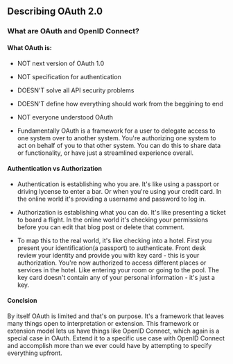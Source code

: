 ## Describing OAuth 2.0

### What are OAuth and OpenID Connect?
#### What OAuth is:
- NOT next version of OAuth 1.0
- NOT specification for authentication
- DOESN'T solve all API security problems
- DOESN'T define how everything should work from the beggining to end
- NOT everyone understood OAuth

- Fundamentally OAuth is a framework for a user to delegate access to one system over to another system.
You're authorizing one system to act on behalf of you to that other system. You can do this to share data or functionality, or have just a streamlined experience overall.

#### Authentication vs Authorization
- Authentication is establishing who you are.
It's like using a passport or driving lycense to enter a bar. Or when you're using your credit card.
In the online world it's providing a username and password to log in.
- Authorization is establishing what you can do. It's like presenting a ticket to board a flight.
In the online world it's checking your permissions before you can edit that blog post or delete that comment.

- To map this to the real world, it's like checking into a hotel. First you present your identification(a passport) to authenticate.
Front desk review your identity and provide you with key card - this is your authorization. You're now authorized to access different places or services in the hotel.
Like entering your room or going to the pool. The key card doesn't contain any of your personal information - it's just a key.

#### Conclsion
By itself OAuth is limited and that's on purpose. It's a framework that leaves many things open to interpretation or extension.
This framework or extension model lets us have things like OpenID Connect, which again is a special case in OAuth. Extend it to a specific use case
with OpenID Connect and accomplish more than we ever could have by attempting to specify everything upfront.
